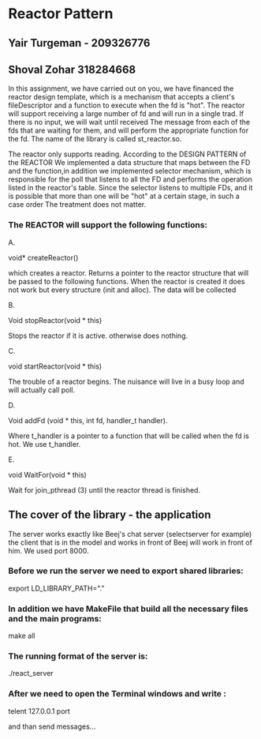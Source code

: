 # Reactor Pattern
## Yair Turgeman - 209326776
## Shoval Zohar 318284668

In this assignment, we have carried out on you, we have financed the reactor design template, which is a mechanism that accepts a client's fileDescriptor and a function to execute
when the fd is "hot". The reactor will support receiving a large number of fd and will run in a single trad. If there is no input, we will wait until received
The message from each of the fds that are waiting for them, and will perform the appropriate function for the fd. 
The name of the library is called st_reactor.so.

The reactor only supports reading.
According to the DESIGN PATTERN of the REACTOR
We implemented a data structure that maps between the FD and the function,in addition we implemented selector mechanism, which is responsible for the poll that listens to all the FD and performs the operation listed in the reactor's table.
Since the selector listens to multiple FDs, and it is possible that more than one will be "hot" at a certain stage, in such a case order
The treatment does not matter.

### The REACTOR will support the following functions:
A.

void* createReactor()

which creates a reactor.
Returns a pointer to the reactor structure that will be passed to the following functions. When the reactor is created it does not work but every structure
(init and alloc). The data will be collected

B.

Void stopReactor(void * this)

Stops the reactor if it is active. otherwise does nothing.


C.

void startReactor(void * this)

The trouble of a reactor begins.
The nuisance will live in a busy loop and will actually call poll.

D.

Void addFd (void * this, int fd, handler_t handler). 

Where t_handler is a pointer to a function that will be called when the fd is hot.
We use t_handler.

E.

void WaitFor(void * this)

Wait for join_pthread (3) until the reactor thread is finished.


## The cover of the library - the application
The server works exactly like Beej's chat server (selectserver for example) the client that is in the model and works in front of Beej will work in front of him.
We used port 8000.

### Before we run the server we need to export shared libraries:
export LD_LIBRARY_PATH="."

### In addition we have MakeFile that build all the necessary files and the main programs:
make all

### The running format of the server is:
./react_server

### After we need to open the Terminal windows and write :
telent 127.0.0.1 port
  
  
and than send messages...
  


